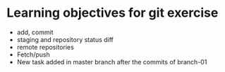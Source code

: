 # Learning objectives for git exercise

* add, commit
* staging and repository status diff
* remote repositories
* Fetch/push
* New task added in master branch after the commits of branch-01
